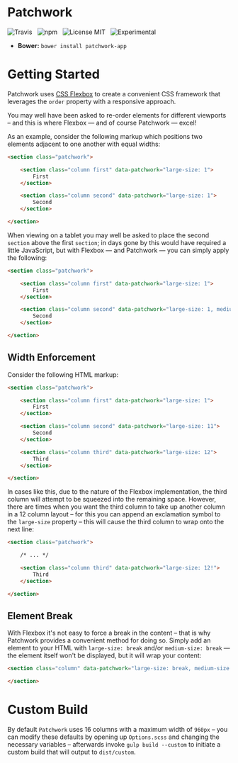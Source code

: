 # Patchwork

![Travis](http://img.shields.io/travis/Wildhoney/Patchwork.svg?style=flat)
&nbsp;
![npm](http://img.shields.io/npm/v/patchwork-app.svg?style=flat)
&nbsp;
![License MIT](http://img.shields.io/badge/License-MIT-lightgrey.svg?style=flat)
&nbsp;
![Experimental](http://img.shields.io/badge/%20!%20%20-experimental-blue.svg?style=flat)

* **Bower:** `bower install patchwork-app`

# Getting Started

Patchwork uses [CSS Flexbox](https://developer.mozilla.org/en-US/docs/Web/Guide/CSS/Flexible_boxes) to create a convenient CSS framework that leverages the `order` property with a responsive approach.

You may well have been asked to re-order elements for different viewports &ndash; and this is where Flexbox &mdash; and of course Patchwork &mdash; excel!

As an example, consider the following markup which positions two elements adjacent to one another with equal widths:

```html
<section class="patchwork">

    <section class="column first" data-patchwork="large-size: 1">
        First
    </section>

    <section class="column second" data-patchwork="large-size: 1">
        Second
    </section>

</section>
```

When viewing on a tablet you may well be asked to place the second `section` above the first `section`; in days gone by this would have required a little JavaScript, but with Flexbox &mdash; and Patchwork &mdash; you can simply apply the following:

```html
<section class="patchwork">

    <section class="column first" data-patchwork="large-size: 1">
        First
    </section>

    <section class="column second" data-patchwork="large-size: 1, medium-order: -1">
        Second
    </section>

</section>
```

## Width Enforcement

Consider the following HTML markup:

```html
<section class="patchwork">

    <section class="column first" data-patchwork="large-size: 1">
        First
    </section>

    <section class="column second" data-patchwork="large-size: 11">
        Second
    </section>

    <section class="column third" data-patchwork="large-size: 12">
        Third
    </section>

</section>
```

In cases like this, due to the nature of the Flexbox implementation, the third column will attempt to be squeezed into the remaining space. However, there are times when you want the third column to take up another column in a 12 column layout &ndash; for this you can append an exclamation symbol to the `large-size` property &ndash; this will cause the third column to wrap onto the next line:

```html
<section class="patchwork">

    /* ... */

    <section class="column third" data-patchwork="large-size: 12!">
        Third
    </section>

</section>
```

## Element Break

With Flexbox it's not easy to force a break in the content &ndash; that is why Patchwork provides a convenient method for doing so. Simply add an element to your HTML with `large-size: break` and/or `medium-size: break` &mdash; the element itself won't be displayed, but it will wrap your content:

```html
<section class="column" data-patchwork="large-size: break, medium-size: break">

</section>
```

# Custom Build

By default `Patchwork` uses 16 columns with a maximum width of `960px` &ndash; you can modify these defaults by opening up `Options.scss` and changing the necessary variables &ndash; afterwards invoke `gulp build --custom` to initiate a custom build that will output to `dist/custom`.